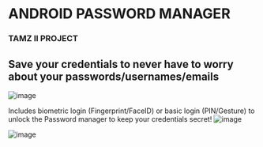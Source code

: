 # ANDROID PASSWORD MANAGER
### TAMZ II PROJECT
## Save your credentials to never have to worry about your passwords/usernames/emails
![image](https://github.com/user-attachments/assets/f58b6bc5-049c-4e14-adfc-71312431197b)

Includes biometric login (Fingerprint/FaceID) or basic login (PIN/Gesture) to unlock the Password manager to keep your credentials secret!
![image](https://github.com/user-attachments/assets/c28673fb-5b2e-492e-b2cd-f4b6b82d90be)

![image](https://github.com/user-attachments/assets/dc930220-04cf-4d80-9d33-eba8cfe7a9dd)

